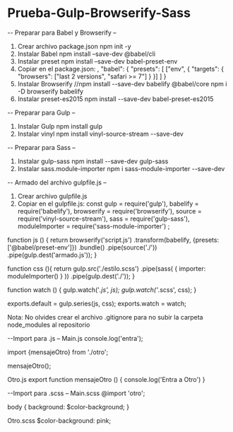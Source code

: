 # Prueba-Gulp-Browserify-Sass

-- Preparar para Babel y Browserify –
1. Crear archivo package.json
	npm init -y
2. Instalar Babel
	npm install –save-dev @babel/cli
3. Instalar preset
	npm install –save-dev babel-preset-env
4. Copiar en el package.json:
,
     "babel": {
      "presets": [
         ["env", {
           "targets": {
             "browsers": ["last 2 versions", "safari >= 7"]
           }
         }]
       ]
     }
5. Instalar Browserify
//npm install --save-dev babelify @babel/core
  npm i -D browserify babelify
6. Instalar preset-es2015
  npm install --save-dev babel-preset-es2015 

-- Preparar para Gulp –
1. Instalar Gulp
  npm install gulp
2. Instalar vinyl
	npm install vinyl-source-stream --save-dev

-- Preparar para Sass –
1. Instalar gulp-sass
  npm install --save-dev gulp-sass 
2. Instalar sass.module-importer
  npm i sass-module-importer --save-dev

-- Armado del archivo gulpfile.js –
1. Crear archivo gulpfile.js
2. Copiar en el gulpfile.js:
const  gulp  = require('gulp'),
    babelify = require('babelify'),
    browserify = require('browserify'),
    source = require('vinyl-source-stream'),
    sass = require('gulp-sass'),
    moduleImporter = require('sass-module-importer')
; 

function js () {
    return browserify('script.js')
    .transform(babelify, {presets: ['@babel/preset-env']})
    .bundle()
    .pipe(source('./'))
    .pipe(gulp.dest('armado.js'));
}

function css (){
    return gulp.src('./estilo.scss')
    .pipe(sass( { importer: moduleImporter() } ))
    .pipe(gulp.dest('./'));
}

function watch () {
    gulp.watch('*.js', js); 
    gulp.watch('*.scss', css);
}

exports.default = gulp.series(js, css);
exports.watch = watch;									

Nota: No olvides crear el archivo .gitignore para no subir la carpeta node_modules al repositorio 

--Import para .js –
Main.js
console.log('entra');

import {mensajeOtro} from './otro';

mensajeOtro();

Otro.js
export function mensajeOtro () {
    console.log('Entra a Otro') 
}

--Import para .scss –
Main.scss
@import 'otro';

body {
    background: $color-background;
}

Otro.scss
$color-background: pink;
